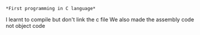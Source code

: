 	*First programming in C language*
I learnt to compile but don't link the c file
We also made the assembly code not object code
